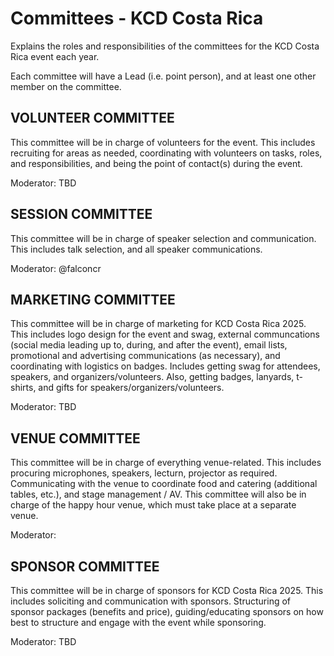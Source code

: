 # Committees - KCD Costa Rica
Explains the roles and responsibilities of the committees for the KCD Costa Rica event each year.

Each committee will have a Lead (i.e. point person), and at least one other member on the committee.

## VOLUNTEER COMMITTEE
This committee will be in charge of volunteers for the event. This includes recruiting for areas as needed, coordinating with volunteers on tasks, roles, and responsibilities, and being the point of contact(s) during the event.

Moderator: TBD

## SESSION COMMITTEE
This committee will be in charge of speaker selection and communication. This includes talk selection, and all speaker communications.

Moderator: @falconcr


## MARKETING COMMITTEE
This committee will be in charge of marketing for KCD Costa Rica 2025. This includes logo design for the event and swag, external communcations (social media leading up to, during, and after the event), email lists, promotional and advertising communications (as necessary), and coordinating with logistics on badges. Includes getting swag for attendees, speakers, and organizers/volunteers. Also, getting badges, lanyards, t-shirts, and gifts for speakers/organizers/volunteers.

Moderator: TBD


## VENUE COMMITTEE
This committee will be in charge of everything venue-related. This includes procuring microphones, speakers, lecturn, projector as required. Communicating with the venue to coordinate food and catering (additional tables, etc.), and stage management / AV. This committee will also be in charge of the happy hour venue, which must take place at a separate venue.

Moderator: 


## SPONSOR COMMITTEE
This committee will be in charge of sponsors for KCD Costa Rica 2025. This includes soliciting and communication with sponsors. Structuring of sponsor packages (benefits and price), guiding/educating sponsors on how best to structure and engage with the event while sponsoring.

Moderator: TBD


